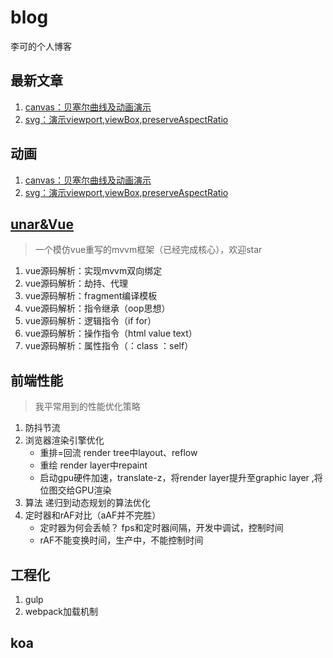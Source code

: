# blog
李可的个人博客

## 最新文章

1. [canvas：贝塞尔曲线及动画演示](https://github.com/lkdghzh/blog/tree/master/javascript/animation/carton/bezeir)
2. [svg：演示viewport,viewBox,preserveAspectRatio](https://github.com/lkdghzh/blog/blob/master/javascript/animation/svg/preservrAspectRadioProgress.html)

## 动画
1. [canvas：贝塞尔曲线及动画演示](https://github.com/lkdghzh/blog/tree/master/javascript/animation/carton/bezeir)
2. [svg：演示viewport,viewBox,preserveAspectRatio](https://github.com/lkdghzh/blog/blob/master/javascript/animation/svg/preservrAspectRadioProgress.html)

## [unar&Vue](https://github.com/lkdghzh/unar.js)
> 一个模仿vue重写的mvvm框架（已经完成核心），欢迎star
1. vue源码解析：实现mvvm双向绑定
1. vue源码解析：劫持、代理
1. vue源码解析：fragment编译模板
1. vue源码解析：指令继承（oop思想）
1. vue源码解析：逻辑指令（if for）
1. vue源码解析：操作指令（html value text）
1. vue源码解析：属性指令（：class ：self）

## 前端性能
> 我平常用到的性能优化策略
1. 防抖节流
1. 浏览器渲染引擎优化
    + 重排=回流 render tree中layout、reflow
    + 重绘 render layer中repaint
    + 启动gpu硬件加速，translate-z，将render layer提升至graphic layer ,将位图交给GPU渲染
1. 算法 递归到动态规划的算法优化
1. 定时器和rAF对比（aAF并不完胜）
    + 定时器为何会丢帧？ fps和定时器间隔，开发中调试，控制时间
    + rAF不能变换时间，生产中，不能控制时间

## 工程化
1. gulp
1. webpack加载机制

## koa




